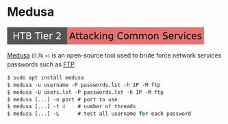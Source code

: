 # Medusa

[![attacking_common_services](../../../../_badges/htb/attacking_common_services.svg)](https://academy.hackthebox.com/course/preview/attacking-common-services)

<div class="row row-cols-lg-2"><div>

[Medusa](https://github.com/jmk-foofus/medusa) <small>(0.7k ⭐)</small> is an open-source tool used to brute force network services passwords such as [FTP](/operating-systems/networking/protocols/ftp.md).

```ps
$ sudo apt install medusa
$ medusa -u username -P passwords.lst -h IP -M ftp
$ medusa -U users.lst -P passwords.lst -h IP -M ftp
$ medusa [...] -n port # port to use
$ medusa [...] -t 4    # number of threads
$ medusa [...] -L      # test all username for each password
```
</div><div>
</div></div>